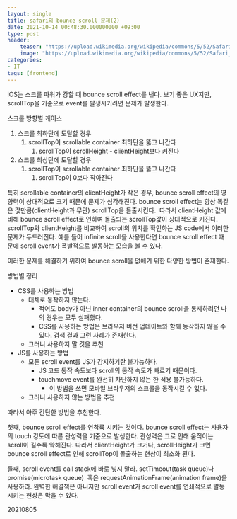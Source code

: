 ```yaml
---
layout: single
title: safari의 bounce scroll 문제(2)
date: 2021-10-14 00:48:30.000000000 +09:00
type: post
header:
    teaser: "https://upload.wikimedia.org/wikipedia/commons/5/52/Safari_browser_logo.svg"
    image: "https://upload.wikimedia.org/wikipedia/commons/5/52/Safari_browser_logo.svg"
categories:
- IT
tags: [frontend]
---
```


iOS는 스크롤 파워가 강할 때 bounce scroll effect를 낸다. 보기 좋은 UX지만, scrollTop을 기준으로 event를 발생시키려면 문제가 발생한다.

스크롤 방향별 케이스
1. 스크롤 최하단에 도달할 경우
	1. scrollTop이 scrollable container 최하단을 뚫고 나간다
		1. scrollTop이 scrollHeight - clientHeight보다 커진다
2. 스크롤 최상단에 도달할 경우
	1. scrollTop이 scrollable container 최하단을 뚫고 나간다
		1. scrollTop이 0보다 작아진다

 특히 scrollable container의 clientHeight가 작은 경우, bounce scroll effect의 영향력이 상대적으로 크기 때문에 문제가 심각해진다. bounce scroll effect는 항상 똑같은 값만큼(clientHeight과 무관) scrollTop을 돌출시킨다.  따라서 clientHeight 값에 비해 bounce scroll effect로 인하여 돌출되는 scrollTop값이 상대적으로 커진다. scrollTop와 clientHeight를 비교하여 scroll의 위치를 확인하는 JS code에서 이러한 문제가 두드러진다. 예를 들어 infinite scroll을 사용한다면 bounce scroll effect 때문에 scroll event가 폭발적으로 발동하는 모습을 볼 수 있다.

이러한 문제를 해결하기 위하여 bounce scroll을 없애기 위한 다양한 방법이 존재한다.

방법별 정리
- CSS를 사용하는 방법
	- 대체로 동작하지 않는다.
		- 적어도 body가 아닌 inner container의 bounce scroll을 통제하려던 나의 경우는 모두 실패했다.
		- CSS를 사용하는 방법은 브라우저 버전 업데이트와 함께 동작하지 않을 수 있다. 검색 결과 그런 사례가 존재한다.
	- 그러니 사용하지 말 것을 추천
- JS를 사용하는 방법
	- 모든 scroll event를 JS가 감지하기란 불가능하다.
		- JS 코드 동작 속도보다 scroll의 동작 속도가 빠르기 때문이다.
		- touchmove event를 완전히 차단하지 않는 한 적용 불가능하다.
			- 이 방법을 쓰면 모바일 브라우저의 스크롤을 동작시킬 수 없다.
	- 그러니 사용하지 않는 방법을 추천

따라서 아주 간단한 방법을 추천한다.

첫째, bounce scroll effect를 연착륙 시키는 것이다. bounce scroll effect는 사용자의 touch 강도에 따른 관성력을 기준으로 발생한다. 관성력은 그로 인해 움직이는 scroll이 길수록 약해진다. 따라서 clientHeight가 크거나, scrollHeight가 크면 bounce scroll effect로 인해 scrollTop이 돌출하는 현상이 최소화 된다.

둘째, scroll event를 call stack에 바로 넣지 말라. setTimeout(task queue)나 promise(microtask queue)  혹은 requestAnimationFrame(animation frame)을 사용하라. 완벽한 해결책은 아니지만 scroll event가 scroll event를 연쇄적으로 발동시키는 현상은 막을 수 있다.

20210805